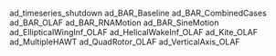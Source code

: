 ad_timeseries_shutdown
ad_BAR_Baseline
ad_BAR_CombinedCases
ad_BAR_OLAF
ad_BAR_RNAMotion
ad_BAR_SineMotion
ad_EllipticalWingInf_OLAF
ad_HelicalWakeInf_OLAF
ad_Kite_OLAF
ad_MultipleHAWT
ad_QuadRotor_OLAF
ad_VerticalAxis_OLAF
